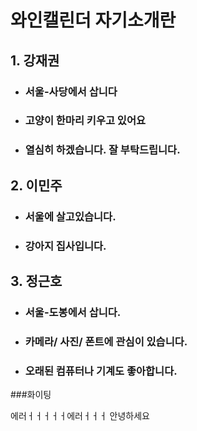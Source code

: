 # 와인캘린더 자기소개란

## 1. 강재권

- ### 서울-사당에서 삽니다
- ### 고양이 한마리 키우고 있어요
- ### 열심히 하겠습니다. 잘 부탁드립니다.

## 2. 이민주

- ### 서울에 살고있습니다.
- ### 강아지 집사입니다.

## 3. 정근호

- ### 서울-도봉에서 삽니다.
- ### 카메라/ 사진/ 폰트에 관심이 있습니다.
- ### 오래된 컴퓨터나 기계도 좋아합니다.

###화이팅

에러ㅓㅓㅓㅓㅓ에러ㅓㅓㅓ
안녕하세요
